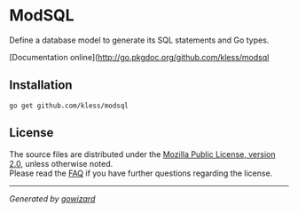 ModSQL
======
Define a database model to generate its SQL statements and Go types.

[Documentation online](http://go.pkgdoc.org/github.com/kless/modsql

## Installation

	go get github.com/kless/modsql

## License

The source files are distributed under the [Mozilla Public License, version 2.0](http://mozilla.org/MPL/2.0/),
unless otherwise noted.  
Please read the [FAQ](http://www.mozilla.org/MPL/2.0/FAQ.html)
if you have further questions regarding the license.

* * *
*Generated by [gowizard](https://github.com/kless/wizard)*
